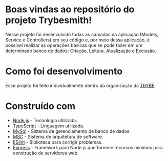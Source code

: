 # Boas vindas ao repositório do projeto Trybesmith!

Nesse projeto foi desenvolvido todas as camadas da aplicação (Models, Service e Controllers) em seu código e, por meio dessa aplicação, é possível realizar as operações básicas que se pode fazer em um determinado banco de dados: Criação, Leitura, Atualização e Exclusão.

# Como foi desenvolvimento

Esse projeto foi feito individualmente dentro da organização da <a href="https://www.betrybe.com/" target="blanck" >TRYBE</a>. 

# Construído com 

* <a href="https://nodejs.org/en/" target="blanck" >Node.js</a> - Tecnologia utilizada.
* <a href="https://www.typescriptlang.org/" target="blanck" >TypeScript</a> - Linguagem utilizada.
* <a href="https://www.mysql.com/" target="blanck" >MySql</a> - Sistema de gerenciamento de banco de dados.
* <a href="https://www.devmedia.com.br/arquitetura-de-software-desenvolvimento-orientado-para-arquitetura/8033" target="blanck" >MSC</a> - Sistema de arquitetura de software.
* <a href="https://eslint.org/" target="blanck" >ESlint</a> - Biblioteca para corrigir problemas.
* <a href="https://expressjs.com/pt-br/" target="blanck" >Express</a> - Framework para Node.js que fornece recursos mínimos para construção de servidores web.
